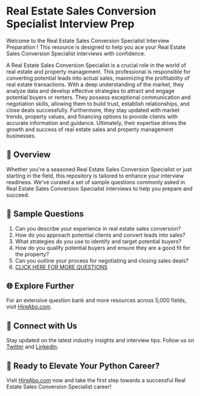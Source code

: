 # Real Estate Sales Conversion Specialist Interview Prep

Welcome to the Real Estate Sales Conversion Specialist Interview Preparation ! This resource is designed to help you ace your Real Estate Sales Conversion Specialist interviews with confidence.

A Real Estate Sales Conversion Specialist is a crucial role in the world of real estate and property management. This professional is responsible for converting potential leads into actual sales, maximizing the profitability of real estate transactions. With a deep understanding of the market, they analyze data and develop effective strategies to attract and engage potential buyers or renters. They possess exceptional communication and negotiation skills, allowing them to build trust, establish relationships, and close deals successfully. Furthermore, they stay updated with market trends, property values, and financing options to provide clients with accurate information and guidance. Ultimately, their expertise drives the growth and success of real estate sales and property management businesses.

## 🚀 Overview

Whether you're a seasoned Real Estate Sales Conversion Specialist or just starting in the field, this repository is tailored to enhance your interview readiness. We've curated a set of sample questions commonly asked in Real Estate Sales Conversion Specialist interviews to help you prepare and succeed.

## 📝 Sample Questions

1. Can you describe your experience in real estate sales conversion?
2. How do you approach potential clients and convert leads into sales?
3. What strategies do you use to identify and target potential buyers?
4. How do you qualify potential buyers and ensure they are a good fit for the property?
5. Can you outline your process for negotiating and closing sales deals?
6. [CLICK HERE FOR MORE QUESTIONS](https://hireabo.com/job/21_0_44/Real%20Estate%20Sales%20Conversion%20Specialist)

## 🌐 Explore Further

For an extensive question bank and more resources across 5,000 fields, visit [HireAbo.com](https://www.hireabo.com).

## 📱 Connect with Us

Stay updated on the latest industry insights and interview tips. Follow us on [Twitter](https://twitter.com/hireabo) and [LinkedIn](https://www.linkedin.com/in/hire-abo-3609972a8/).

## 🚀 Ready to Elevate Your Python Career?

Visit [HireAbo.com](https://www.hireabo.com) now and take the first step towards a successful Real Estate Sales Conversion Specialist career!
